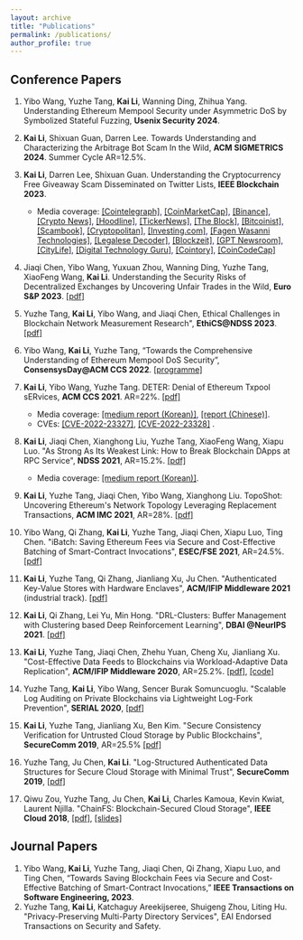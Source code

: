 ```yaml
---
layout: archive
title: "Publications"
permalink: /publications/
author_profile: true 
---
```

<!--1. **Kai Li**, Jiaqi Chen, Xianghong Liu, Yuzhe Tang, XiaoFeng Wang, Xiapu Luo. Title to be available, **NDSS 2021**-->
<!--1. **Kai Li**, Yuzhe Tang, Jiaqi Chen, Yibo Wang, Xianghong Liu. "TopoShot: Uncovering Ethereum's Network Topology Leveraging Replacement Transactions", **IMC 2021**. AR=28%.-->

Conference Papers
----
1. Yibo Wang, Yuzhe Tang, **Kai Li**, Wanning Ding, Zhihua Yang. Understanding Ethereum Mempool Security under Asymmetric DoS by Symbolized Stateful Fuzzing, **Usenix Security 2024**. 
1. **Kai Li**, Shixuan Guan, Darren Lee. Towards Understanding and Characterizing the Arbitrage Bot Scam In the Wild, **ACM SIGMETRICS 2024**. Summer Cycle AR=12.5%. 
1. **Kai Li**, Darren Lee, Shixuan Guan. Understanding the Cryptocurrency Free Giveaway Scam Disseminated on Twitter Lists, **IEEE Blockchain 2023**.
    - Media coverage: <span style="color:blue">[[Cointelegraph]](https://cointelegraph.com/news/scientists-used-ai-to-find-and-track-95k-cryptocurrency-free-giveaway-scams-on-twitter-x), [[CoinMarketCap]](https://coinmarketcap.com/community/articles/64da50a74b2e2d3caa349d82/), [[Binance]](https://www.binance.com/en/feed/post/958239), [[Crypto News]](https://cryptonews.com/news/researchers-deploy-ai-uncover-crypto-giveaway-scam-schemes-twitter.htm), [[Hoodline]](https://hoodline.com/2023/08/ai-from-sdsu-unravels-cryptocurrency-free-giveaway-scams-worth-almost-1m-on-x-formerly-twitter/), [[TickerNews]](https://tickernews.co/crypto-giveaway-scam-unveiled-and-thwarted-by-ai/), [[The Block]](https://www.theblock.co/post/244588/twitter-lists-crypto-scams), [[Bitcoinist]](https://bitcoinist.com/twitter-scam-ai-tracks-9k-crypto-schemes/), [[Scambook]](https://scambook.io/1378/researchers-have-found-a-way-to-stop-fake-crypto-airdrop-spams-on-twitter-x/), [[Cryptopolitan]](https://www.cryptopolitan.com/crypto-scams-on-twitter-led-to-872k-losses/), [[Investing.com]](https://www.investing.com/news/cryptocurrency-news/scientists-used-ai-to-find-and-track-95k-cryptocurrency-free-giveaway-scams-on-twitter-3152970), [[Fagen Wasanni Technologies]](https://fagenwasanni.com/news/ai-developed-to-expose-cryptocurrency-giveaway-scams-on-x/198755/), [[Legalese Decoder]](https://legalesedecoder.com/unlocking-the-secrets-ai-legalese-decoder-empowers-researchers-to-unravel-crypto-giveaway-scam-schemes-on-twitter/), [[Blockzeit]](https://blockzeit.com/ai-exposes-cryptocurrency-giveaway-scams-on-x-platform/), [[GPT Newsroom]](https://gptnewsroom.wordpress.com/2023/08/13/researchers-employ-artificial-intelligence-to-identify-and-monitor-95000-twitter-scams-proclaiming-cryptocurrency-free-giveaways/), [[CityLife]](https://citylife.capetown/ai/scientists-used-ai-to-find-and-track-95k-cryptocurrency-free-giveaway-scams-on-twitter/339391/), [[Digital Technology Guru]](https://dtgreviews.com/ai/scientists-used-ai-to-find-and-track-95k-cryptocurrency-free-giveaway-scams-on-twitter/149529/), [[Cointory]](https://coinatory.com/2023/08/12/scientists-used-ai-to-find-cryptocurrency/), [[CoinCodeCap]](https://coincodecap.com/twitters-crypto-scam-lists-drain-870k-in-year-research-unveils)</span>
   
2.  Jiaqi Chen, Yibo Wang, Yuxuan Zhou, Wanning Ding, Yuzhe Tang, XiaoFeng Wang, **Kai Li**. Understanding the Security Risks of Decentralized Exchanges by Uncovering Unfair Trades in the Wild, **Euro S&P 2023**. <span style="color:blue">[[pdf]](https://ieeexplore.ieee.org/stamp/stamp.jsp?tp=&arnumber=10190515)</span>
   
3. Yuzhe Tang, **Kai Li**, Yibo Wang, and Jiaqi Chen, Ethical Challenges in Blockchain Network Measurement Research", **EthiCS@NDSS 2023**. <span style="color:blue">[[pdf]](https://www.ndss-symposium.org/wp-content/uploads/2023/02/ethics2023-235725-paper.pdf)</span>

4. Yibo Wang, **Kai Li**, Yuzhe Tang, “Towards the Comprehensive Understanding of Ethereum Mempool DoS Security”, **ConsensysDay@ACM CCS 2022**. <span style="color:blue">[[programme]](https://research.protocol.ai/sites/consensusday22/programme/)</span>
      
5. **Kai Li**, Yibo Wang, Yuzhe Tang. DETER: Denial of Ethereum Txpool sERvices, **ACM CCS 2021**. AR=22%. <span style="color:blue">[[pdf]](https://dl.acm.org/doi/pdf/10.1145/3460120.3485369)</span>
    - Media coverage: <span style="color:blue">[[medium report (Korean)]](https://medium.com/decipher-media/deter-%ED%8A%B8%EB%9E%9C%EC%9E%AD%EC%85%98-%ED%92%80%EC%9D%84-%EB%B9%84%EC%9B%8C%EB%82%B4%EB%8A%94-%EA%B3%B5%EA%B2%A9-4476ad5ae506), [[report (Chinese)]](https://paperexplained.cn/articles/article/sdetail/bf772404-411f-4adf-a139-c2e94cd5cd97/).
    - CVEs: <span style="color:blue">[[CVE-2022-23327]](https://cve.mitre.org/cgi-bin/cvename.cgi?name=CVE-2022-23327)</span>, <span style="color:blue">[[CVE-2022-23328]](https://cve.mitre.org/cgi-bin/cvename.cgi?name=CVE-2022-23328) </span>.

6. **Kai Li**, Jiaqi Chen, Xianghong Liu, Yuzhe Tang, XiaoFeng Wang, Xiapu Luo. "As Strong As Its Weakest Link: How to Break Blockchain DApps at RPC Service", **NDSS 2021**, AR=15.2%. <span style="color:blue">[[pdf]](https://www.ndss-symposium.org/wp-content/uploads/ndss2021_3C-1_23108_paper.pdf)</span>
    - Media coverage: <span style="color:blue">[[medium report (Korean)]](https://medium.com/decipher-media/as-strong-as-its-weakest-link-rpc-%EC%84%9C%EB%B9%84%EC%8A%A4%EB%A5%BC-%ED%86%B5%ED%95%B4-dapp-%EC%9E%A5%EC%95%A0%EB%A5%BC-%EC%9C%A0%EB%B0%9C-23dbf561f0fa)</span>.

1. **Kai Li**, Yuzhe Tang, Jiaqi Chen, Yibo Wang, Xianghong Liu. TopoShot: Uncovering Ethereum's Network Topology Leveraging Replacement Transactions, **ACM IMC 2021**, AR=28%.
 <span style="color:blue">[[pdf]](https://dl.acm.org/doi/pdf/10.1145/3487552.3487814)</span>

1. Yibo Wang, Qi Zhang, **Kai Li**, Yuzhe Tang, Jiaqi Chen, Xiapu Luo, Ting Chen. "iBatch: Saving Ethereum Fees via Secure and Cost-Effective Batching of Smart-Contract Invocations",  **ESEC/FSE 2021**, AR=24.5%. <span style="color:blue">[[pdf]](https://dl.acm.org/doi/pdf/10.1145/3468264.3468568)</span>

1. **Kai Li**, Yuzhe Tang, Qi Zhang, Jianliang Xu, Ju Chen. "Authenticated Key-Value Stores with Hardware Enclaves", **ACM/IFIP Middleware 2021** (industrial track). <span style="color:blue">[[pdf]](https://dl.acm.org/doi/pdf/10.1145/3491084.3491425)</span>

1. **Kai Li**, Qi Zhang, Lei Yu, Min Hong. "DRL-Clusters: Buffer Management with Clustering based Deep Reinforcement Learning", **DBAI @NeurIPS 2021**. <span style="color:blue">[[pdf]](https://openreview.net/pdf?id=RJOWggDLNMv)</span>

1. **Kai Li**, Yuzhe Tang, Jiaqi Chen, Zhehu Yuan, Cheng Xu, Jianliang Xu. "Cost-Effective Data Feeds to Blockchains via Workload-Adaptive Data Replication", **ACM/IFIP Middleware 2020**, AR=25.2%. <span style="color:blue">[[pdf]](https://arxiv.org/pdf/1911.04078.pdf)</span>, <span style="color:blue">[[code]](https://github.com/syracuse-fullstacksecurity/GRuB)</span>

1. Yuzhe Tang, **Kai Li**, Yibo Wang, Sencer Burak Somuncuoglu. "Scalable Log Auditing on Private Blockchains via Lightweight Log-Fork Prevention", **SERIAL 2020**, <span style="color:blue">[[pdf]](https://dl.acm.org/doi/pdf/10.1145/3429884.3430032)</span>

1. **Kai Li**, Yuzhe Tang, Jianliang Xu, Ben Kim. "Secure Consistency Verification for Untrusted Cloud Storage by Public Blockchains", **SecureComm 2019**, AR=25.5% <span style="color:blue">[[pdf]](https://arxiv.org/pdf/1904.06626.pdf)</span>

1. Yuzhe Tang, Ju Chen, **Kai Li**. "Log-Structured Authenticated Data Structures for Secure Cloud Storage with Minimal Trust", **SecureComm 2019**, <span style="color:blue">[[pdf]](https://eprint.iacr.org/2016/1063.pdf)</span>
 
1. Qiwu Zou, Yuzhe Tang, Ju Chen, **Kai Li**, Charles Kamoua, Kevin Kwiat, Laurent Njilla. "ChainFS: Blockchain-Secured Cloud Storage", **IEEE Cloud 2018**, <span style="color:blue"> [[pdf]](https://ieeexplore.ieee.org/stamp/stamp.jsp?arnumber=8457920)</span>, <span style="color:blue"> [[slides]](https://docs.google.com/presentation/d/1uDqvJjPWF6YIo8bb-vfAgCU7SCaoRTLHdrEegTEeyd0/edit#slide=id.g3d35a20df5_0_0)</span>

Journal Papers
----
1. Yibo Wang, **Kai Li**, Yuzhe Tang, Jiaqi Chen, Qi Zhang, Xiapu Luo, and Ting Chen, “Towards Saving Blockchain Fees via Secure and Cost-Effective Batching of Smart-Contract Invocations,” **IEEE Transactions on Software Engineering, 2023**.
1. Yuzhe Tang, **Kai Li**, Katchaguy Areekijseree, Shuigeng Zhou, Liting Hu. "Privacy-Preserving Multi-Party Directory Services", EAI Endorsed Transactions on Security and Safety.


<!--
Workshop Papers
----
1. Yuzhe Tang, **Kai Li**, Yibo Wang, and Jiaqi Chen, Ethical Challenges in Blockchain Network Measurement Research", **EthiCS@NDSS 2023**
1. Yibo Wang, **Kai Li**, Yuzhe Tang, “Towards the Comprehensive Understanding of Ethereum Mempool DoS Security”, **ConsensysDay@ACM CCS 2022**.
1. **Kai Li**, Qi Zhang, Lei Yu, Min Hong. "DRL-Clusters: Buffer Management with Clustering based Deep Reinforcement Learning", **DBAI @NeurIPS 2021**.

-->

